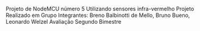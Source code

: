 Projeto de NodeMCU número 5 
Utilizando sensores infra-vermelho
Projeto Realizado em Grupo
Integrantes: Breno Balbinotti de Mello, Bruno Bueno, Leonardo Welzel
Avaliação Segundo Bimestre